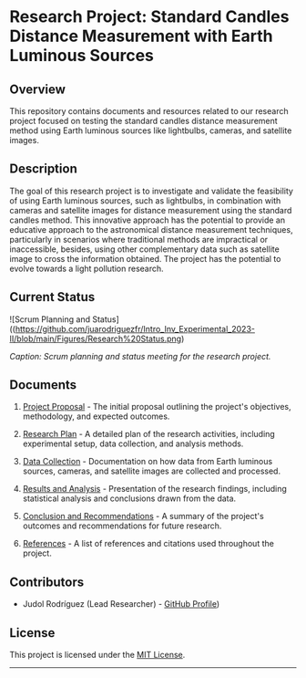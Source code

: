 # Research Project: Standard Candles Distance Measurement with Earth Luminous Sources

## Overview

This repository contains documents and resources related to our research project focused on testing the standard candles distance measurement method using Earth luminous sources like lightbulbs, cameras, and satellite images.

## Description

The goal of this research project is to investigate and validate the feasibility of using Earth luminous sources, such as lightbulbs, in combination with cameras and satellite images for distance measurement using the standard candles method. This innovative approach has the potential to provide an educative approach to the astronomical distance measurement techniques, particularly in scenarios where traditional methods are impractical or inaccessible, besides, using other complementary data such as satellite image to cross the information obtained. The project has the potential to evolve towards a light pollution research.

## Current Status

![Scrum Planning and Status]((https://github.com/juarodriguezfr/Intro_Inv_Experimental_2023-II/blob/main/Figures/Research%20Status.png)

*Caption: Scrum planning and status meeting for the research project.*

## Documents

1. [Project Proposal](docs/project-proposal.pdf) - The initial proposal outlining the project's objectives, methodology, and expected outcomes.

2. [Research Plan](docs/research-plan.pdf) - A detailed plan of the research activities, including experimental setup, data collection, and analysis methods.

3. [Data Collection](docs/data-collection.md) - Documentation on how data from Earth luminous sources, cameras, and satellite images are collected and processed.

4. [Results and Analysis](docs/results-analysis.pdf) - Presentation of the research findings, including statistical analysis and conclusions drawn from the data.

5. [Conclusion and Recommendations](docs/conclusion-recommendations.md) - A summary of the project's outcomes and recommendations for future research.

6. [References](docs/references.md) - A list of references and citations used throughout the project.

## Contributors

- Judol Rodríguez (Lead Researcher) - [GitHub Profile](https://github.com/juarodriguezfr))

## License

This project is licensed under the [MIT License](LICENSE.md).

---
